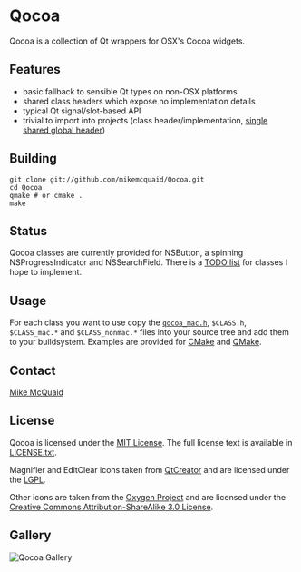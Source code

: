 # Qocoa
Qocoa is a collection of Qt wrappers for OSX's Cocoa widgets.

## Features
- basic fallback to sensible Qt types on non-OSX platforms
- shared class headers which expose no implementation details
- typical Qt signal/slot-based API
- trivial to import into projects (class header/implementation, [single shared global header](https://github.com/mikemcquaid/Qocoa/blob/master/qocoa_mac.h))

## Building
```
git clone git://github.com/mikemcquaid/Qocoa.git
cd Qocoa
qmake # or cmake .
make
```

## Status
Qocoa classes are currently provided for NSButton, a spinning NSProgressIndicator and NSSearchField. There is a [TODO list](https://github.com/mikemcquaid/Qocoa/blob/master/TODO.md) for classes I hope to implement.

## Usage
For each class you want to use copy the [`qocoa_mac.h`](https://github.com/mikemcquaid/Qocoa/blob/master/qocoa_mac.h), `$CLASS.h`, `$CLASS_mac.*` and `$CLASS_nonmac.*` files into your source tree and add them to your buildsystem. Examples are provided for [CMake](https://github.com/mikemcquaid/Qocoa/blob/master/CMakeLists.txt) and [QMake](https://github.com/mikemcquaid/Qocoa/blob/master/Qocoa.pro).

## Contact
[Mike McQuaid](mailto:mike@mikemcquaid.com)

## License
Qocoa is licensed under the [MIT License](http://en.wikipedia.org/wiki/MIT_License).
The full license text is available in [LICENSE.txt](https://github.com/mikemcquaid/Qocoa/blob/master/LICENSE.txt).

Magnifier and EditClear icons taken from [QtCreator](http://qt-project.org/) and are licensed under the [LGPL](http://www.gnu.org/copyleft/lesser.html).

Other icons are taken from the [Oxygen Project](http://www.oxygen-icons.org/) and are licensed under the [Creative Commons Attribution-ShareAlike 3.0 License](http://creativecommons.org/licenses/by-sa/3.0/).

## Gallery
![Qocoa Gallery](https://github.com/mikemcquaid/Qocoa/raw/master/gallery.png)
